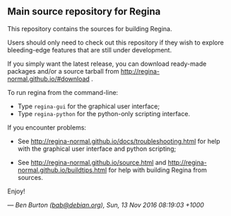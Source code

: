 Main source repository for Regina
---------------------------------

This repository contains the sources for building Regina.

Users should only need to check out this repository if they wish to explore
bleeding-edge features that are still under development.

If you simply want the latest release, you can download ready-made packages
and/or a source tarball from http://regina-normal.github.io/#download .

To run regina from the command-line:

  * Type `regina-gui` for the graphical user interface;
  * Type `regina-python` for the python-only scripting interface.

If you encounter problems:

  * See http://regina-normal.github.io/docs/troubleshooting.html for help
    with the graphical user interface and python scripting;

  * See http://regina-normal.github.io/source.html and
    http://regina-normal.github.io/buildtips.html for help with building
    Regina from sources.

Enjoy!

— _Ben Burton (bab@debian.org), Sun, 13 Nov 2016 08:19:03 +1000_

